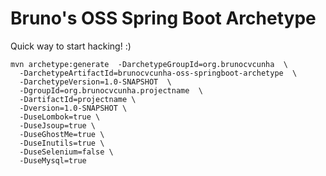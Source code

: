 # Bruno's OSS Spring Boot Archetype

Quick way to start hacking! :)


```ssh
mvn archetype:generate  -DarchetypeGroupId=org.brunocvcunha  \
  -DarchetypeArtifactId=brunocvcunha-oss-springboot-archetype  \
  -DarchetypeVersion=1.0-SNAPSHOT  \
  -DgroupId=org.brunocvcunha.projectname  \
  -DartifactId=projectname \
  -Dversion=1.0-SNAPSHOT \
  -DuseLombok=true \
  -DuseJsoup=true \
  -DuseGhostMe=true \
  -DuseInutils=true \
  -DuseSelenium=false \
  -DuseMysql=true
```
